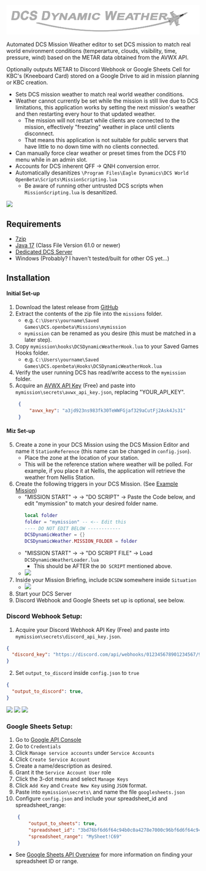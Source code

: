 ![](images/DCSDynamicWeatherLogo.png)

Automated DCS Mission Weather editor to set DCS mission to match real world environment conditions (temperarture, clouds, visibility, time, pressure, wind) based on the METAR data obtained from the AVWX API.

Optionally outputs METAR to Discord Webhook or Google Sheets Cell for KBC's (Kneeboard Card) stored on a Google Drive to aid in mission planning or KBC creation.

- Sets DCS mission weather to match real world weather conditions.
- Weather cannot currently be set while the mission is still live due to DCS limitations, this application works by setting the next mission's weather and then restarting every hour to that updated weather.
  - The mission will not restart while clients are connected to the mission, effectively "freezing" weather in place until clients disconnect.
  - That means this application is not suitable for public servers that have little to no down time with no clients connected.
- Can manually force clear weather or preset times from the DCS F10 menu while in an admin slot.
- Accounts for DCS inherent QFF -> QNH conversion error.
- Automatically desanitizes `\Program Files\Eagle Dynamics\DCS World OpenBeta\Scripts\MissionScripting.lua`
  - Be aware of running other untrusted DCS scripts when `MissionScripting.lua` is desanitized.



[![](https://www.paypalobjects.com/webstatic/mktg/logo/pp_cc_mark_37x23.jpg)](https://www.paypal.com/paypalme/CPenarsky?country.x=CA&locale.x=en_US)

## Requirements
- [7zip](https://www.7-zip.org/)
- [Java 17](https://www.oracle.com/java/technologies/downloads/#jdk17-windows) (Class File Version 61.0 or newer)
- [Dedicated DCS Server](https://www.digitalcombatsimulator.com/en/downloads/world/server_beta/)
- Windows (Probably? I haven't tested/built for other OS yet...)

## Installation
#### Initial Set-up
1) Download the latest release from [GitHub](https://github.com/dMARLAN/DCS-Dynamic-Weather/releases)
2) Extract the contents of the zip file into the `missions` folder.
    - e.g. `C:\Users\yourname\Saved Games\DCS.openbeta\Missions\mymission`
    - `mymission` can be renamed as you desire (this must be matched in a later step).
3) Copy `mymission\hooks\DCSDynamicWeatherHook.lua` to your Saved Games Hooks folder.
    - e.g. `C:\Users\yourname\Saved Games\DCS.openbeta\Hooks\DCSDynamicWeatherHook.lua`
4) Verify the user running DCS has read/write access to the `mymission` folder.
5) Acquire an [AVWX API Key](https://account.avwx.rest/getting-started) (Free) and paste into `mymission\secrets\avwx_api_key.json`, replacing "YOUR_API_KEY".
   ```json
    {
        "avwx_key": "a3jd923ns983fk30TeWWFGjaf329aCutFj2Ask4Js31"
    }
    ```

#### Miz Set-up
5) Create a zone in your DCS Mission using the DCS Mission Editor and name it `StationReference` (this name can be changed in `config.json`).
    - Place the zone at the location of your station.
    - This will be the reference station where weather will be polled. For example, if you place it at Nellis, the application will retrieve the weather from Nellis Station.
6) Create the following triggers in your DCS Mission. (See [Example Mission](https://github.com/dMARLAN/DCS-Dynamic-Weather))
      - "MISSION START" -> -> "DO SCRIPT" -> Paste the Code below, and edit "mymission" to match your desired folder name.
          ```lua
          local folder
        folder = "mymission" -- <-- Edit this
        ---- DO NOT EDIT BELOW ------------
        DCSDynamicWeather = {}
        DCSDynamicWeather.MISSION_FOLDER = folder
          ```
      - "MISSION START" -> -> "DO SCRIPT FILE" -> Load `DCSDynamicWeatherLoader.lua`
        - This should be AFTER the `DO SCRIPT` mentioned above.
      - ![](images/DCSDynamicWeatherMissionEditor.png)
7) Inside your Mission Briefing, include `DCSDW` somewhere inside `Situation`
   - ![](images/DCSDynamicWeatherMissionEditorSituation.png)
8) Start your DCS Server
9) Discord Webhook and Google Sheets set up is optional, see below.

### Discord Webhook Setup:
1) Acquire your Discord Webhook API Key (Free) and paste into `mymission\secrets\discord_api_key.json`.
```json
{
  "discord_key": "https://discord.com/api/webhooks/012345678901234567/943c120b27fb49580766808103d3db6943c120b27fb4_951807DeFdAsd668-08103d"
}
```
2) Set `output_to_discord` inside `config.json` to `true`
```json
{
  "output_to_discord": true,
}
```
![](https://support.discord.com/hc/article_attachments/1500000463501/Screen_Shot_2020-12-15_at_4.41.53_PM.png)
![](https://support.discord.com/hc/article_attachments/360101553853/Screen_Shot_2020-12-15_at_4.51.38_PM.png)
![](https://support.discord.com/hc/article_attachments/1500000455142/Screen_Shot_2020-12-15_at_4.45.52_PM.png)

### Google Sheets Setup:
1) Go to [Google API Console](https://console.developers.google.com/)
2) Go to `Credentials`
3) Click `Manage service accounts` under `Service Accounts`
4) Click `Create Service Account`
5) Create a name/description as desired.
6) Grant it the `Service Account User` role
7) Click the 3-dot menu and select `Manage Keys`
8) Click `Add Key` and `Create New Key` using `JSON` format.
9) Paste into `mymission\secrets\` and name the file `googlesheets.json`
10) Configure `config.json` and include your spreadsheet_id and spreadsheet_range:
```json
    {
        "output_to_sheets": true,
        "spreadsheet_id": "3bd76bf6d6f64c94b0c0a4278e7000c96bf6d6f64c94b0c",
        "spreadsheet_range": "MySheet!C69"
    }
```
- See [Google Sheets API Overview](https://developers.google.com/sheets/api/guides/concepts) for more information on finding your spreadsheet ID or range.
